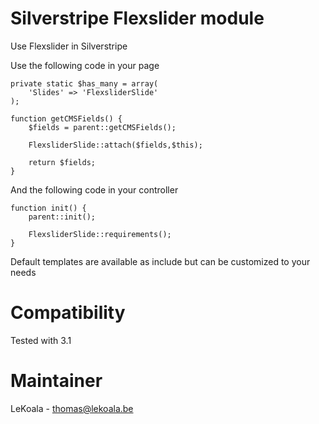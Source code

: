 Silverstripe Flexslider module
==================
Use Flexslider in Silverstripe

Use the following code in your page

	private static $has_many = array(
		'Slides' => 'FlexsliderSlide'
	);
		
	function getCMSFields() {
		$fields = parent::getCMSFields();
		
		FlexsliderSlide::attach($fields,$this);
		
		return $fields;
	}

And the following code in your controller

	function init() {
		parent::init();
		
		FlexsliderSlide::requirements();
	}

Default templates are available as include but can be customized to your needs

Compatibility
==================
Tested with 3.1

Maintainer
==================
LeKoala - thomas@lekoala.be